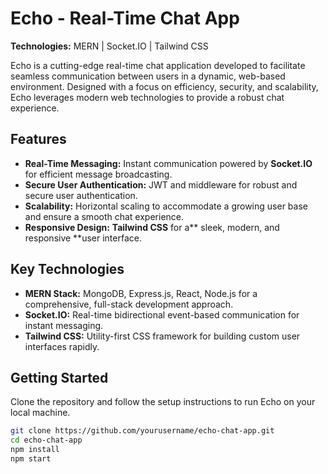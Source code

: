 # Echo - Real-Time Chat App

**Technologies:** MERN | Socket.IO | Tailwind CSS

Echo is a cutting-edge real-time chat application developed to facilitate seamless communication between users in a dynamic, web-based environment. Designed with a focus on efficiency, security, and scalability, Echo leverages modern web technologies to provide a robust chat experience.

## Features
- **Real-Time Messaging:** Instant communication powered by **Socket.IO** for efficient message broadcasting.
- **Secure User Authentication:** JWT and middleware for robust and secure user authentication.
- **Scalability:** Horizontal scaling to accommodate a growing user base and ensure a smooth chat experience.
- **Responsive Design:** **Tailwind CSS** for a** sleek, modern, and responsive **user interface.

## Key Technologies
- **MERN Stack:** MongoDB, Express.js, React, Node.js for a comprehensive, full-stack development approach.
- **Socket.IO:** Real-time bidirectional event-based communication for instant messaging.
- **Tailwind CSS:** Utility-first CSS framework for building custom user interfaces rapidly.

## Getting Started
Clone the repository and follow the setup instructions to run Echo on your local machine.

```bash
git clone https://github.com/yourusername/echo-chat-app.git
cd echo-chat-app
npm install
npm start
